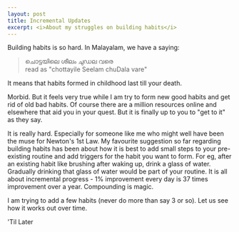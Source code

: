 ```yaml
---
layout: post
title: Incremental Updates
excerpt: <i>About my struggles on building habits</i>
---
```


Building habits is so hard. 
In Malayalam, we have a saying:
> ചൊട്ടയിലെ ശീലം ചുഡല വരെ   
> read as "chottayile Seelam chuDala vare"   

It means that habits formed in childhood last till your death. 

Morbid. But it feels very true while I am try to form new good habits and get rid of old bad habits. Of course there are a million resources online and elsewhere that aid you in your quest. But it is finally up to you to "get to it" as they say. 

It is really hard. Especially for someone like me who might well have been the muse for Newton's 1st Law. My favourite suggestion so far
regarding building habits has been about how it is best to add small steps to your pre-existing routine and add triggers for the habit 
you want to form. For eg, after an existing habit like brushing after waking up, drink a glass of water. Gradually drinking that glass of
water would be part of your routine. It is all about incremental progress - 1% improvement every day is 37 times improvement over a year.
Compounding is magic.

I am trying to add a few habits (never do more than say 3 or so). Let us see how it works out over time. 

'Til Later
